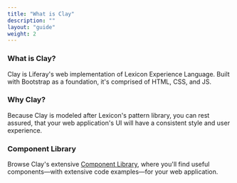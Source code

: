 ```yaml
---
title: "What is Clay"
description: ""
layout: "guide"
weight: 2
---
```


<article id="what-is-clay">

### What is Clay?

Clay is Liferay's web implementation of Lexicon Experience Language. Built with Bootstrap as a foundation, it's comprised of HTML, CSS, and JS.


### Why Clay?

Because Clay is modeled after Lexicon's pattern library, you can rest assured, that your web application's UI will have a consistent style and user experience.


### Component Library

Browse Clay's extensive [Component Library](/docs/components), where you'll find useful components—with extensive code examples—for your web application.

</article>